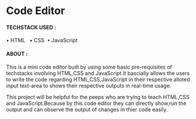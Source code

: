 <h1>Code Editor</h1>
<h4>TECHSTACK USED :</h4>
<p> •&nbsp;HTML &nbsp;&nbsp;•&nbsp;CSS&nbsp;&nbsp;•&nbsp;JavaScript</p>
<h4>ABOUT :</h4>
<p>This is a mini code editor built by using some basic pre-requisites of techstacks involving HTML,CSS and
JavaScript.It bascially allows the users to write the code regarding HTML,CSS,JavaScript in their
respective alloted input text-area to shows their respective outputs in real-time usage.</p>
<p>This project will be helpful for the peeps who are trying to teach HTML,CSS and JavaScript.Because 
by this code editor they can directly show,run the output and can observe the output of 
changes in thier code easily.</p>
